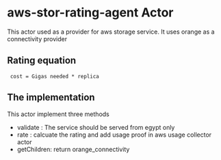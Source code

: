 # aws-stor-rating-agent Actor

This actor used as a provider for aws storage service.
It uses orange as a connectivity provider

## Rating equation

     cost = Gigas needed * replica

## The implementation

This actor implement three methods

- validate :
    The service should be served from egypt only
- rate :
   calcuate the rating and add usage proof in aws usage collector actor
- getChildren:
    return orange_connectivity
